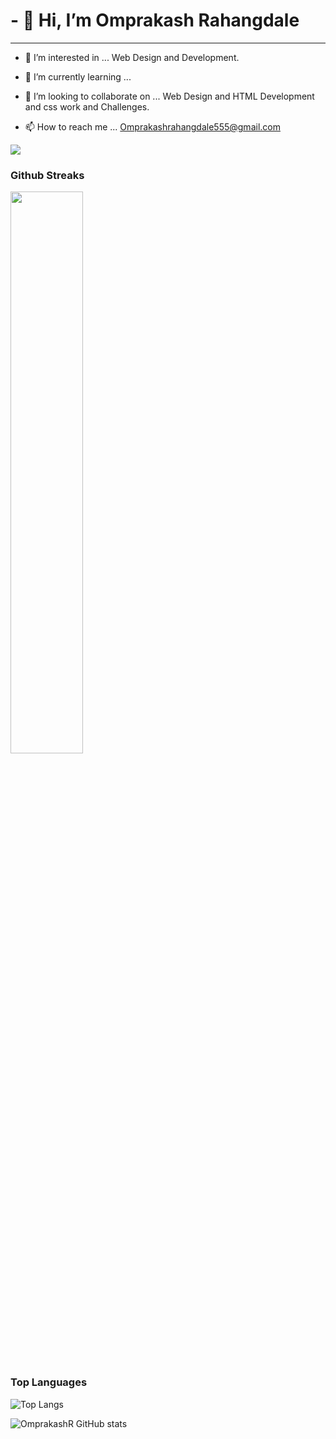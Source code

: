 # - 👋 Hi, <b> I’m Omprakash Rahangdale </b>
----------------------------------------------------------
- 👀 I’m interested in ... Web Design and Development.
- 🌱 I’m currently learning ...
- 💞️ I’m looking to collaborate on ... Web Design and HTML Development and css work and Challenges.

- 📫 How to reach me ... Omprakashrahangdale555@gmail.com
 
 
 ![](https://komarev.com/ghpvc/?username=OmprakashR)
 

 ### Github Streaks
<img src="https://github-readme-streak-stats.herokuapp.com/?user=OmprakashR&theme=dark" width="48%" >

 ### Top Languages
 ![Top Langs](https://github-readme-stats.vercel.app/api/top-langs/?username=OmprakashR&layout=compact)

![OmprakashR GitHub stats](https://github-readme-stats.vercel.app/api?username=OmprakashR_icons=true)

<!---
 #### Github Stats
<img src="https://github-readme-stats.vercel.app/api?username=OmprakashR&show_icons=true&theme=gotham" alt="github stats" width="45%" align="right"/>
 
OmprakashR/OmprakashR is a ✨ special ✨ repository because its `README.md` (this file) appears on your GitHub profile.
You can click the Preview link to take a look at your changes.
--->
